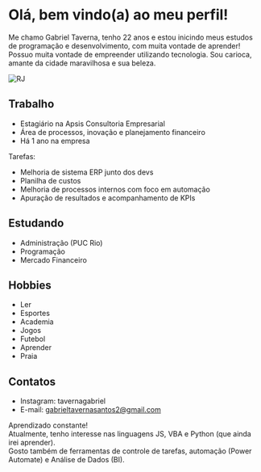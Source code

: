 # Olá, bem vindo(a) ao meu perfil!

Me chamo Gabriel Taverna, tenho 22 anos e estou inicindo meus estudos de programação e desenvolvimento, com muita vontade de aprender! 
Possuo muita vontade de empreender utilizando tecnologia. Sou carioca, amante da cidade maravilhosa e sua beleza.

![RJ](https://user-images.githubusercontent.com/108819527/177806377-0c5fa1f7-cb36-4744-8bcb-ab4ff4b3099b.jpg)

## Trabalho
- Estagiário na Apsis Consultoria Empresarial
- Área de processos, inovação e planejamento financeiro
- Há 1 ano na empresa

Tarefas:
- Melhoria de sistema ERP junto dos devs
- Planilha de custos
- Melhoria de processos internos com foco em automação
- Apuração de resultados e acompanhamento de KPIs

## Estudando
- Administração (PUC Rio)
- Programação
- Mercado Financeiro

## Hobbies
- Ler
- Esportes
- Academia
- Jogos
- Futebol
- Aprender
- Praia

## Contatos
- Instagram: tavernagabriel
- E-mail: gabrieltavernasantos2@gmail.com

Aprendizado constante!<br />
Atualmente, tenho interesse nas linguagens JS, VBA e Python (que ainda irei aprender).<br />
Gosto também de ferramentas de controle de tarefas, automação (Power Automate) e Análise de Dados (BI).
